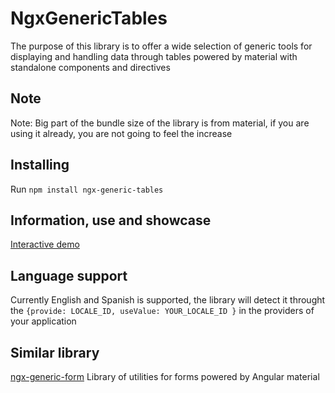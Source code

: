# NgxGenericTables

The purpose of this library is to offer a wide selection of generic tools for displaying and handling data through tables powered by material with standalone components and directives

## Note

Note: Big part of the bundle size of the library is from material, if you are using it already, you are not going to feel the increase

## Installing

Run `npm install ngx-generic-tables`

## Information, use and showcase

[Interactive demo](https://aramirezj.github.io/ngx-generic-tables/)

## Language support

Currently English and Spanish is supported, the library will detect it throught the `{provide: LOCALE_ID, useValue: YOUR_LOCALE_ID }` in the providers of your application

## Similar library

[ngx-generic-form](https://www.npmjs.com/package/@aramirezj/ngx-generic-form/) Library of utilities for forms powered by Angular material